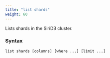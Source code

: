 ```yaml
---
title: "list shards"
weight: 60
---
```


Lists shards in the SiriDB cluster.

### Syntax

    list shards [columns] [where ...] [limit ...]
